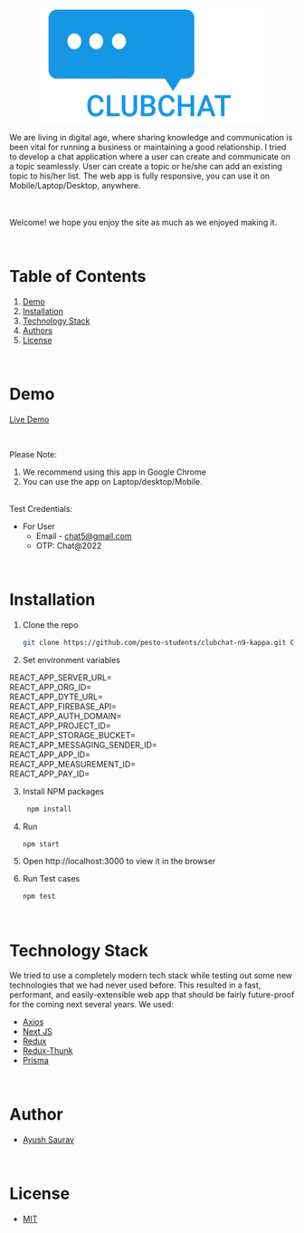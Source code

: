<!-- PROJECT LOGO -->
<br />
<p align="center">
    <img src="./public/logo.svg" alt="Logo" width="400" height="200" >
</p>
We are living in digital age, where sharing knowledge and communication is been vital for running a business or maintaining a good relationship. I tried to develop a chat application where a user can create and 
communicate on a topic seamlessly. User can create a topic or he/she can add an existing topic to his/her list. The web app is fully responsive, you can use it on Mobile/Laptop/Desktop, anywhere.

<br/><br/>
Welcome! we hope you enjoy the site as much as we enjoyed making it.
 
  
<!-- TABLE OF CONTENTS -->
<br/>

# Table of Contents

1. [Demo](#demo)
2. [Installation](#installation)
3. [Technology Stack](#technology-stack)
4. [Authors](#authors)
5. [License](#license)

<br/>

# Demo

[Live Demo](http://club-chat-test2.herokuapp.com/chat)

<br/>

Please Note:

1. We recommend using this app in Google Chrome
2. You can use the app on Laptop/desktop/Mobile.


<br/>
Test Credentials:

- For User
 	 - Email - chat5@gmail.com
 	 - OTP: Chat@2022
<br/>

# Installation

1. Clone the repo
    ```sh
    git clone https://github.com/pesto-students/clubchat-n9-kappa.git CLUB-13
    ```
2. Set environment variables

REACT_APP_SERVER_URL=<br />
REACT_APP_ORG_ID=<br />
REACT_APP_DYTE_URL=<br />
REACT_APP_FIREBASE_API=<br />
REACT_APP_AUTH_DOMAIN=<br />
REACT_APP_PROJECT_ID=<br />
REACT_APP_STORAGE_BUCKET=<br />
REACT_APP_MESSAGING_SENDER_ID=<br />
REACT_APP_APP_ID=<br />
REACT_APP_MEASUREMENT_ID=<br />
REACT_APP_PAY_ID=<br />

3. Install NPM packages
    ```sh
     npm install
    ```
4. Run
    ```sh
    npm start
    ```
5. Open http://localhost:3000 to view it in the browser

6. Run Test cases
    ```sh
    npm test
    ```
<br/>

# Technology Stack

We tried to use a completely modern tech stack while testing out some new technologies that we had never used before. This resulted in a fast, performant, and easily-extensible web app that should be fairly future-proof for the coming next several years. We used:

- [Axios](https://axios-http.com/docs/intro)
- [Next JS](https://nextjs.org/)
- [Redux](https://redux.js.org/)
- [Redux-Thunk](https://github.com/reduxjs/redux-thunk)
- [Prisma](https://www.prisma.io/)

<br/>

# Author

- [Ayush Saurav](https://github.com/ayushambasta)

<br/>

# License

- [MIT](https://opensource.org/licenses/MIT)
